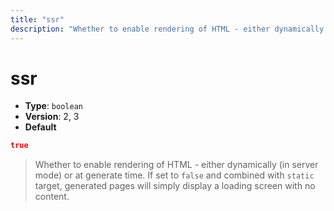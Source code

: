 ```yaml
---
title: "ssr"
description: "Whether to enable rendering of HTML - either dynamically (in server mode) or at generate time. If set to `false` and combined with `static` target, generated pages will simply display a loading screen with no content."
---
```

# ssr

- **Type**: `boolean`
- **Version**: 2, 3
- **Default**
```json
true
```

> Whether to enable rendering of HTML - either dynamically (in server mode) or at generate time. If set to `false` and combined with `static` target, generated pages will simply display a loading screen with no content.

